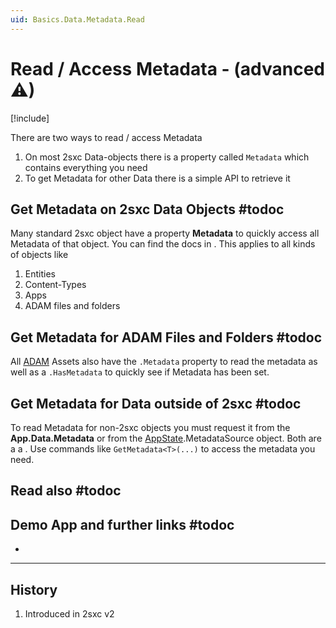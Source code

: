 ```yaml
---
uid: Basics.Data.Metadata.Read
---
```


# Read / Access Metadata - (advanced ⚠)

[!include[](~/basics/stack/_shared-float-summary.md)]
<style>.context-box-summary .data-all { visibility: visible; } </style>

There are two ways to read / access Metadata

1. On most 2sxc Data-objects there is a property called `Metadata` which contains everything you need
1. To get Metadata for other Data there is a simple API to retrieve it

## Get Metadata on 2sxc Data Objects #todoc

Many standard 2sxc object have a property **Metadata** to quickly access all Metadata of that object. You can find the docs in [](xref:ToSic.Eav.Metadata.IMetadataOf). This applies to all kinds of objects like

1. Entities
1. Content-Types
1. Apps
1. ADAM files and folders

## Get Metadata for ADAM Files and Folders #todoc

All [ADAM](xref:Basics.Cms.Adam.Index) Assets also have the `.Metadata` property to read the metadata as well as a `.HasMetadata` to quickly see if Metadata has been set. 


## Get Metadata for Data outside of 2sxc #todoc

To read Metadata for non-2sxc objects you must request it from the **App.Data.Metadata** or from the [AppState](xref:ToSic.Eav.Apps.AppState).MetadataSource object. Both are a a [](xref:ToSic.Eav.Metadata.IMetadataSource). Use commands like `GetMetadata<T>(...)` to access the metadata you need. 



## Read also #todoc


## Demo App and further links #todoc

* [](xref:App.FancyBoxGallery)


---

## History

1. Introduced in 2sxc v2
